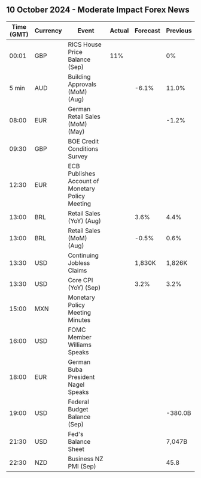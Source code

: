 ## 10 October 2024 - Moderate Impact Forex News

| Time (GMT) | Currency | Event | Actual | Forecast | Previous |
|------|----------|-------|--------|----------|----------|
| 00:01 | GBP | RICS House Price Balance (Sep) | 11% |  | 0% |
| 5 min | AUD | Building Approvals (MoM) (Aug) |  | -6.1% | 11.0% |
| 08:00 | EUR | German Retail Sales (MoM) (May) |  |  | -1.2% |
| 09:30 | GBP | BOE Credit Conditions Survey |  |  |  |
| 12:30 | EUR | ECB Publishes Account of Monetary Policy Meeting |  |  |  |
| 13:00 | BRL | Retail Sales (YoY) (Aug) |  | 3.6% | 4.4% |
| 13:00 | BRL | Retail Sales (MoM) (Aug) |  | -0.5% | 0.6% |
| 13:30 | USD | Continuing Jobless Claims |  | 1,830K | 1,826K |
| 13:30 | USD | Core CPI (YoY) (Sep) |  | 3.2% | 3.2% |
| 15:00 | MXN | Monetary Policy Meeting Minutes |  |  |  |
| 16:00 | USD | FOMC Member Williams Speaks |  |  |  |
| 18:00 | EUR | German Buba President Nagel Speaks |  |  |  |
| 19:00 | USD | Federal Budget Balance (Sep) |  |  | -380.0B |
| 21:30 | USD | Fed's Balance Sheet |  |  | 7,047B |
| 22:30 | NZD | Business NZ PMI (Sep) |  |  | 45.8 |
